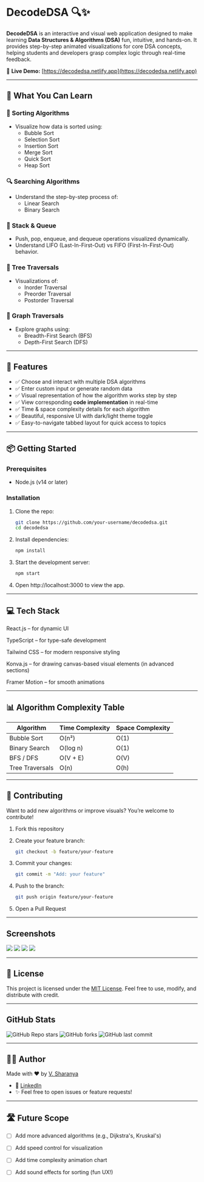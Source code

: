 # DecodeDSA 🔍✨

**DecodeDSA** is an interactive and visual web application designed to make learning **Data Structures & Algorithms (DSA)** fun, intuitive, and hands-on. It provides step-by-step animated visualizations for core DSA concepts, helping students and developers grasp complex logic through real-time feedback.

🔗 **Live Demo:** [https://decodedsa.netlify.app](https://decodedsa.netlify.app)

---

## 🧠 What You Can Learn

### 🔢 Sorting Algorithms
- Visualize how data is sorted using:
  - Bubble Sort
  - Selection Sort
  - Insertion Sort
  - Merge Sort
  - Quick Sort
  - Heap Sort

### 🔍 Searching Algorithms
- Understand the step-by-step process of:
  - Linear Search
  - Binary Search

### 🧱 Stack & Queue
- Push, pop, enqueue, and dequeue operations visualized dynamically.
- Understand LIFO (Last-In-First-Out) vs FIFO (First-In-First-Out) behavior.

### 🌳 Tree Traversals
- Visualizations of:
  - Inorder Traversal
  - Preorder Traversal
  - Postorder Traversal

### 🔗 Graph Traversals
- Explore graphs using:
  - Breadth-First Search (BFS)
  - Depth-First Search (DFS)

---

## 🚀 Features

- ✅ Choose and interact with multiple DSA algorithms
- ✅ Enter custom input or generate random data
- ✅ Visual representation of how the algorithm works step by step
- ✅ View corresponding **code implementation** in real-time
- ✅ Time & space complexity details for each algorithm
- ✅ Beautiful, responsive UI with dark/light theme toggle
- ✅ Easy-to-navigate tabbed layout for quick access to topics

---

## 📦 Getting Started

### Prerequisites

- Node.js (v14 or later)

### Installation

1. Clone the repo:
   
   ```bash
   git clone https://github.com/your-username/decodedsa.git
   cd decodedsa

2. Install dependencies:
   ```bash
   npm install
   
3. Start the development server:   
   ```bash
   npm start

4. Open http://localhost:3000 to view the app.

---

## 💻 Tech Stack
React.js – for dynamic UI

TypeScript – for type-safe development

Tailwind CSS – for modern responsive styling

Konva.js – for drawing canvas-based visual elements (in advanced sections)

Framer Motion – for smooth animations

---

## 📊 Algorithm Complexity Table
| Algorithm       | Time Complexity | Space Complexity |
| --------------- | --------------- | ---------------- |
| Bubble Sort     | O(n²)           | O(1)             |
| Binary Search   | O(log n)        | O(1)             |
| BFS / DFS       | O(V + E)        | O(V)             |
| Tree Traversals | O(n)            | O(h)             |

---

## 🧪 Contributing
Want to add new algorithms or improve visuals? You’re welcome to contribute!

1. Fork this repository

2. Create your feature branch:
    ```bash
    git checkout -b feature/your-feature
   
3. Commit your changes:   
   ```bash
   git commit -m "Add: your feature"
   
4. Push to the branch:
   ```bash
   git push origin feature/your-feature

5. Open a Pull Request

---

## Screenshots

<img src="https://github.com/V-Sharanya/DecodeDsa/blob/main/Screenshot%202025-07-25%20180809.png"/>
<img src= "https://github.com/V-Sharanya/DecodeDsa/blob/main/Screenshot%202025-07-25%20171714.png"/>
<img src="https://github.com/V-Sharanya/DecodeDsa/blob/main/Screenshot%202025-07-25%20171647.png"/>
<img src="https://github.com/V-Sharanya/DecodeDsa/blob/main/Screenshot%202025-07-25%20171508.png"/>

---
## 🪪 License

This project is licensed under the [MIT License](LICENSE).
Feel free to use, modify, and distribute with credit.

---

## GitHub Stats
![GitHub Repo stars](https://img.shields.io/github/stars/V-Sharanya/DecodeDsa?style=social)
![GitHub forks](https://img.shields.io/github/forks/V-Sharanya/DecodeDsa?style=social)
![GitHub last commit](https://img.shields.io/github/last-commit/V-Sharanya/DecodeDsa)

---

## 👩‍💻 Author

Made with ❤️ by [V. Sharanya](https://github.com/V-Sharanya)

- 🔗 [LinkedIn](https://www.linkedin.com/in/v-sharanya/)
- ✨ Feel free to open issues or feature requests!

---

## 🛣️ Future Scope

- [ ] Add more advanced algorithms (e.g., Dijkstra's, Kruskal's)
- [ ] Add speed control for visualization
- [ ] Add time complexity animation chart
- [ ] Add sound effects for sorting (fun UX!)

